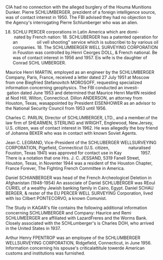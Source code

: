 CIA had no connection with the alleged burglery of the Houma Munitions Dunker. Pierre SCHLUMBERGER, prezident of a foreign intelligence source, was of contact interest in 1950. The FBI advised they had no objection to the Agency's interrogating Pierre Schlumberger who was an alien.

18. SCHLU PERCER corporations in Latin America which are domi-                nated by French nation: 18. SCHLUBERGER has a patented operation for an                oil vell shooting" service which is subscribei to by various oil companies. 18. The SCHLUMBERGER WELL SURVEYING CORPORATION in Fouston was controlled by.Henri Ceorges DOLL, & French national. Be was of contact interest in 1956 and 1957. Eis wife is the daughter of Conrad SCHL UMBERGER.

Maurice Henri MARTIN, employed as an engineer by the SCHLUMBERGER Company, Paris, France, received a letter dated 27 July 1951 at Moscow from one Biegfried Stefanovitch MOROSOFF, requesting specialized information concerning geophysics. The FBI conducted an investi-                gation dated June 1953 and determined that Maurice Henri MartIN resided at Nod Hill, Wilton, Connecticut. Dillon ANDERSON, an attorney from Houston, Texas, wasappointed by President EISENHOWER as an advisor to the National Security Council from 1953 until 1956.

Charles C. PARLIN, Director of SCHLUMBERGER, LTD., and a member.of the law firm of SHEARMEN, STERLING and WRIGHT, Englewood, New.Jersey, U.S. citizen, was of contact interest in 1962. He was allegedly the boy friend of Johanna BEKER who was in contact with known Soviet Agents.

Jean C. LEGRAND, Vice-President of the SCHLUBERGER WELLSURVEYING CORPORATION, Pigefield, Connecticut (U.S. citizen,                naturalised Fouston, Texas 1941) was approved for contact use in Kay                1957. There is a notation that one Hrs. J. C. JESSAND, 5319 Fanell Street, Houston, Texas, in Noventer 1944 was a resident of the Houston Chapter, France Forever, The Fighting French Committee in America.

Daniel SCHIANBERGER was head of the French Archeologicel Deletion in Afghanistan (1948-1954) An associate of Daniel SCHLUBERGER was REoul CURIEL of a wealthy Jewish banking family in Cairo, Egypt. Daniel SCHAU BERGER, & rester of the EU PERCER WELL SURVEYING Corporation, lived with Iso Cilbert PONTECORVO, a known Comunist.

The Study in KAGAR's file contains the following additional information concerning SCHLUMBERGER and Company: Haurice and Remi SCHLUMEERGER are affiliated with LazardFreres and the Worms Bank. Closely associated with the SCHLumberger's is Charles DOH, who arrived in the United States in 1937.

Arthur Henry FPENTROP was an employee of the SCHLUMBERGER WELLSURVEYING CORPORATION, Ridgefield, Connecticut, in June 1956. Information concerning his spouse's criticalattitule towerde American customs and institutions was furnished.